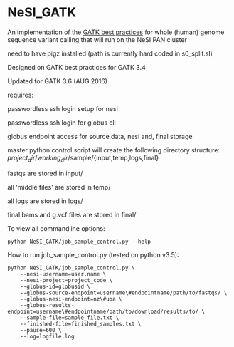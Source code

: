 # NeSI_GATK


An implementation of the [GATK best practices](https://software.broadinstitute.org/gatk/best-practices/bp_3step.php?case=GermShortWGS) for whole (human) genome sequence variant calling that will run on the NeSI PAN cluster


need to have pigz installed (path is currently hard coded in s0_split.sl)


Designed on GATK best practices for GATK 3.4

Updated for GATK 3.6 (AUG 2016)


requires:

passwordless ssh login setup for nesi

passwordless ssh login for globus cli

globus endpoint access for source data, nesi and, final storage 


master python control script will create the following directory structure:
$project_dir/working_dir/$sample/{input,temp,logs,final}

fastqs are stored in input/

all 'middle files' are stored in temp/

all logs are stored in logs/

final bams and g.vcf files are stored in final/


To view all commandline options:

```
python NeSI_GATK/job_sample_control.py --help
```

How to run job_sample_control.py (tested on python v3.5):

```
python NeSI_GATK/job_sample_control.py \
    --nesi-username=user.name \
    --nesi-project=project_code \
    --globus-id=globusid \
    --globus-source-endpoint=username\#endpointname/path/to/fastqs/ \
    --globus-nesi-endpoint=nz\#uoa \
    --globus-results-endpoint=username\#endpointname/path/to/download/results/to/ \
    --sample-file=sample_file.txt \
    --finished-file=finished_samples.txt \
    --pause=600 \
    --log=logfile.log
```
